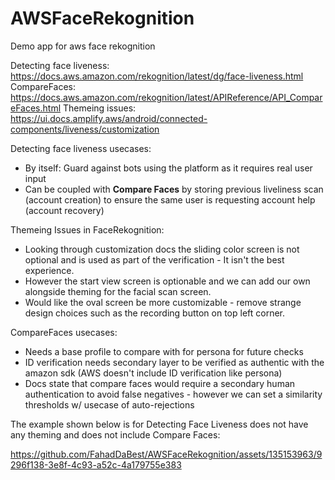 # AWSFaceRekognition
Demo app for aws face rekognition

Detecting face liveness: https://docs.aws.amazon.com/rekognition/latest/dg/face-liveness.html <br>
CompareFaces: https://docs.aws.amazon.com/rekognition/latest/APIReference/API_CompareFaces.html
Themeing issues: https://ui.docs.amplify.aws/android/connected-components/liveness/customization

Detecting face liveness usecases: 
- By itself: Guard against bots using the platform as it requires real user input
- Can be coupled with <b>Compare Faces</b> by storing previous liveliness scan (account creation) to ensure the same user is requesting account help (account recovery)

Themeing Issues in FaceRekognition: 
- Looking through customization docs the sliding color screen is not optional and is used as part of the verification - It isn't the best experience.
- However the start view screen is optionable and we can add our own alongside theming for the facial scan screen.
- Would like the oval screen be more customizable - remove strange design choices such as the recording button on top left corner.

CompareFaces usecases:
- Needs a base profile to compare with for persona for future checks
- ID verification needs secondary layer to be verified as authentic with the amazon sdk (AWS doesn't include ID verification like persona)
- Docs state that compare faces would require a secondary human authentication to avoid false negatives - however we can set a similarity thresholds w/ usecase of auto-rejections 

The example shown below is for Detecting Face Liveness does not have any theming and does not include Compare Faces: 

https://github.com/FahadDaBest/AWSFaceRekognition/assets/135153963/9296f138-3e8f-4c93-a52c-4a179755e383

